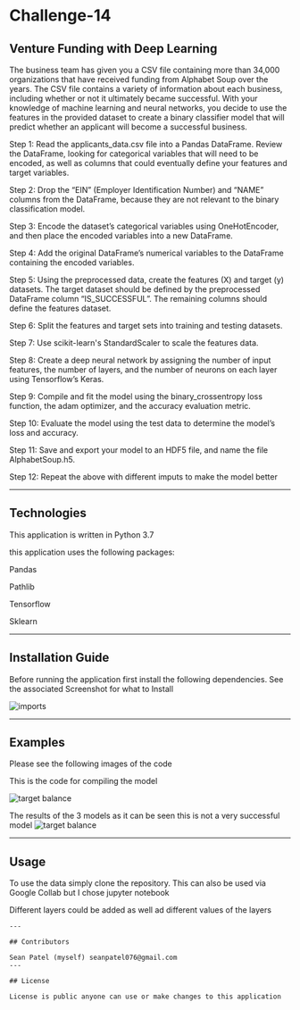 # Challenge-14

## Venture Funding with Deep Learning

The business team has given you a CSV file containing more than 34,000 organizations that have received funding from Alphabet Soup over the years. The CSV file contains a variety of information about each business, including whether or not it ultimately became successful. With your knowledge of machine learning and neural networks, you decide to use the features in the provided dataset to create a binary classifier model that will predict whether an applicant will become a successful business.

Step 1: Read the applicants_data.csv file into a Pandas DataFrame. Review the DataFrame, looking for categorical variables that will need to be encoded, as well as columns that could eventually define your features and target variables. 

Step 2: Drop the “EIN” (Employer Identification Number) and “NAME” columns from the DataFrame, because they are not relevant to the binary classification model.

Step 3: Encode the dataset’s categorical variables using OneHotEncoder, and then place the encoded variables into a new DataFrame.

Step 4: Add the original DataFrame’s numerical variables to the DataFrame containing the encoded variables.

Step 5: Using the preprocessed data, create the features (X) and target (y) datasets. The target dataset should be defined by the preprocessed DataFrame column “IS_SUCCESSFUL”. The remaining columns should define the features dataset.

Step 6: Split the features and target sets into training and testing datasets.

Step 7: Use scikit-learn's StandardScaler to scale the features data.

Step 8: Create a deep neural network by assigning the number of input features, the number of layers, and the number of neurons on each layer using Tensorflow’s Keras.

Step 9: Compile and fit the model using the binary_crossentropy loss function, the adam optimizer, and the accuracy evaluation metric.

Step 10: Evaluate the model using the test data to determine the model’s loss and accuracy.

Step 11: Save and export your model to an HDF5 file, and name the file AlphabetSoup.h5.
 
Step 12: Repeat the above with different imputs to make the model better 




---

## Technologies
This application is written in Python 3.7  

this application uses the following packages:

Pandas 

Pathlib

Tensorflow

Sklearn

---

## Installation Guide

Before running the application first install the following dependencies.
See the associated Screenshot for what to Install 

![imports](https://github.com/seanpatel19/Challenge-13/blob/74b2e77213ce6b0059e8969e7c92c9712360d38a/Images/installs.jpg)




---

## Examples

Please see the following images of the code 

This is the code for compiling the model

![target balance](https://github.com/seanpatel19/Challenge-13/blob/74b2e77213ce6b0059e8969e7c92c9712360d38a/Images/nn%20code%20.jpg)



The results of the 3 models as it can be seen this is not a very successful model
![target balance](https://github.com/seanpatel19/Challenge-13/blob/74b2e77213ce6b0059e8969e7c92c9712360d38a/Images/model%20results.jpg)



---

## Usage

To use the data simply clone the repository. This can also be used via Google Collab but I chose jupyter notebook 

Different layers could be added as well ad different values of the layers 
```
---

## Contributors

Sean Patel (myself) seanpatel076@gmail.com
---

## License

License is public anyone can use or make changes to this application

